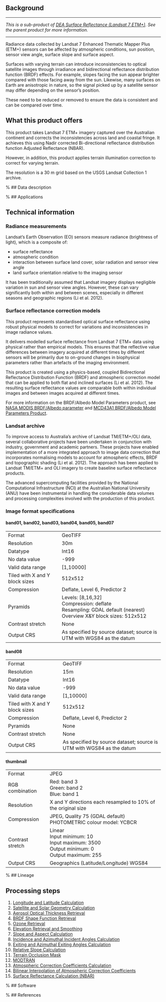 ## Background

***

*This is a sub-product of [DEA Surface Reflectance (Landsat 7 ETM+)](/data/product/dea-surface-reflectance-landsat-7-etm). See the parent product for more information.*

***

Radiance data collected by Landsat 7 Enhanced Thematic Mapper Plus (ETM+) sensors can be affected by atmospheric conditions, sun position, sensor view angle, surface slope and surface aspect.

Surfaces with varying terrain can introduce inconsistencies to optical satellite images through irradiance and bidirectional reflectance distribution function (BRDF) effects. For example, slopes facing the sun appear brighter compared with those facing away from the sun. Likewise, many surfaces on Earth are anisotropic in nature, so the signal picked up by a satellite sensor may differ depending on the sensor’s position.

These need to be reduced or removed to ensure the data is consistent and can be compared over time.

## What this product offers

This product takes Landsat 7 ETM+ imagery captured over the Australian continent and corrects the inconsistencies across land and coastal fringe. It achieves this using Nadir corrected Bi-directional reflectance distribution function Adjusted Reflectance (NBAR).

However, in addition, this product applies terrain illumination correction to correct for varying terrain.

The resolution is a 30 m grid based on the USGS Landsat Collection 1 archive.

% ## Data description

% ## Applications

## Technical information

### Radiance measurements

Landsat’s Earth Observation (EO) sensors measure radiance (brightness of light), which is a composite of:
* surface reflectance
* atmospheric condition
* interaction between surface land cover, solar radiation and sensor view angle
* land surface orientation relative to the imaging sensor

It has been traditionally assumed that Landsat imagery displays negligible variation in sun and sensor view angles. However, these can vary significantly both within and between scenes, especially in different seasons and geographic regions (Li et al. 2012).

### Surface reflectance correction models

This product represents standardised optical surface reflectance using robust physical models to correct for variations and inconsistencies in image radiance values.

It delivers modelled surface reflectance from Landsat 7 ETM+ data using physical rather than empirical models. This ensures that the reflective value differences between imagery acquired at different times by different sensors will be primarily due to on-ground changes in biophysical parameters rather than artefacts of the imaging environment.

This product is created using a physics-based, coupled Bidirectional Reflectance Distribution Function (BRDF) and atmospheric correction model that can be applied to both flat and inclined surfaces (Li et al. 2012). The resulting surface reflectance values are comparable both within individual images and between images acquired at different times.

For more information on the BRDF/Albedo Model Parameters product, see [NASA MODIS BRDF/Albedo parameter](https://modis.gsfc.nasa.gov/data/dataprod/mod43.php) and [MCD43A1 BRDF/Albedo Model Parameters Product](https://www.umb.edu/spectralmass/v006/mcd43a1-brdf-albedo-model-parameters-product/).

### Landsat archive

To improve access to Australia’s archive of Landsat TM/ETM+/OLI data, several collaborative projects have been undertaken in conjunction with industry, government and academic partners. These projects have enabled implementation of a more integrated approach to image data correction that incorporates normalising models to account for atmospheric effects, BRDF and topographic shading (Li et al. 2012). The approach has been applied to Landsat TM/ETM+ and OLI imagery to create baseline surface reflectance products.

The advanced supercomputing facilities provided by the National Computational Infrastructure (NCI) at the Australian National University (ANU) have been instrumental in handling the considerable data volumes and processing complexities involved with the production of this product.

### Image format specifications

#### band01, band02, band03, band04, band05, band07

|                                |                                                                                                                                   |
|--------------------------------|-----------------------------------------------------------------------------------------------------------------------------------|
| Format                         | GeoTIFF                                                                                                                           |
| Resolution                     | 30m                                                                                                                               |
| Datatype                       | Int16                                                                                                                             |
| No data value                  | -999                                                                                                                              |
| Valid data range               | [1,10000]                                                                                                                         |
| Tiled with X and Y block sizes | 512x512                                                                                                                           |
| Compression                    | Deflate, Level 6, Predictor 2                                                                                                     |
| Pyramids                       | Levels: [8,16,32] <br /> Compression: deflate <br /> Resampling: GDAL default (nearest) <br /> Overview X&Y block sizes: 512x512  |
| Contrast stretch               | None                                                                                                                              |
| Output CRS                     | As specified by source dataset; source is UTM with WGS84 as the datum                                                             |

#### band08

|                                |                                                                       |
|--------------------------------|-----------------------------------------------------------------------|
| Format                         | GeoTIFF                                                               |
| Resolution                     | 15m                                                                   |
| Datatype                       | Int16                                                                 |
| No data value                  | -999                                                                  |
| Valid data range               | [1,10000]                                                             |
| Tiled with X and Y block sizes | 512x512                                                               |
| Compression                    | Deflate, Level 6, Predictor 2                                         |
| Pyramids                       | None                                                                  |
| Contrast stretch               | None                                                                  |
| Output CRS                     | As specified by source dataset; source is UTM with WGS84 as the datum |

#### thumbnail

|                  |                                                                                                                |
|------------------|----------------------------------------------------------------------------------------------------------------|
| Format           | JPEG                                                                                                           |
| RGB combination  | Red: band 3 <br /> Green: band 2 <br /> Blue: band 1                                                           |
| Resolution       | X and Y directions each resampled to 10% of the original size                                                  |
| Compression      | JPEG, Quality 75 (GDAL default) <br /> PHOTOMETRIC colour model: YCBCR                                         |
| Contrast stretch | Linear <br /> Input minimum: 10 <br /> Input maximum: 3500 <br /> Output minimum: 0 <br /> Output maximum: 255 |
| Output CRS       | Geographics (Latitude/Longitude) WGS84                                                                         |

% ## Lineage

## Processing steps

1. [Longitude and Latitude Calculation](/guides/reference/analysis_ready_data_corrections#lon-lat-calculation)
2. [Satellite and Solar Geometry Calculation](/guides/reference/analysis_ready_data_corrections#sat-sol-geom-calculation)
3. [Aerosol Optical Thickness Retrieval](/guides/reference/analysis_ready_data_corrections#aero-opt-thick-retr)
4. [BRDF Shape Function Retrieval](/guides/reference/analysis_ready_data_corrections#brdf-shp-fnc-retr)
5. [Ozone Retrieval](/guides/reference/analysis_ready_data_corrections#o3-retr)
6. [Elevation Retrieval and Smoothing](/guides/reference/analysis_ready_data_corrections#elev-retr-smth)
7. [Slope and Aspect Calculation](/guides/reference/analysis_ready_data_corrections#slp-asp-calc)
8. [Incidence and Azimuthal Incident Angles Calculation](/guides/reference/analysis_ready_data_corrections#inc-azm-ang-calc)
9. [Exiting and Azimuthal Exiting Angles Calculation](/guides/reference/analysis_ready_data_corrections#ext-azm-ang-calc)
10. [Relative Slope Calculation](/guides/reference/analysis_ready_data_corrections#rel-slp-calc)
11. [Terrain Occlusion Mask](/guides/reference/analysis_ready_data_corrections#terr-occ-msk)
12. [MODTRAN](/guides/reference/analysis_ready_data_corrections#modtran)
13. [Atmospheric Correction Coefficients Calculation](/guides/reference/analysis_ready_data_corrections#atm-corr-coef-calc)
14. [Bilinear Interpolation of Atmospheric Correction Coefficients](/guides/reference/analysis_ready_data_corrections#bil-int-atm-corr-coef)
15. [Surface Reflectance Calculation (NBAR)](/guides/reference/analysis_ready_data_corrections#nbar)

% ## Software

% ## References

